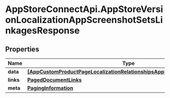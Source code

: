 # AppStoreConnectApi.AppStoreVersionLocalizationAppScreenshotSetsLinkagesResponse

## Properties

Name | Type | Description | Notes
------------ | ------------- | ------------- | -------------
**data** | [**[AppCustomProductPageLocalizationRelationshipsAppScreenshotSetsDataInner]**](AppCustomProductPageLocalizationRelationshipsAppScreenshotSetsDataInner.md) |  | 
**links** | [**PagedDocumentLinks**](PagedDocumentLinks.md) |  | 
**meta** | [**PagingInformation**](PagingInformation.md) |  | [optional] 


